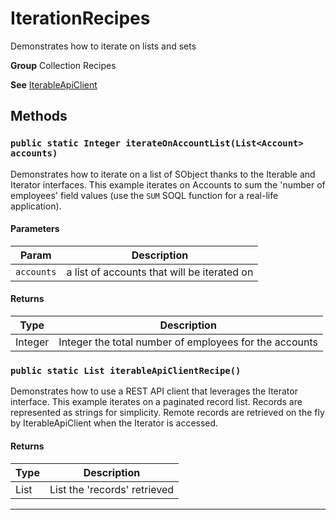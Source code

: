 # IterationRecipes

Demonstrates how to iterate on lists and sets


**Group** Collection Recipes


**See** [IterableApiClient](https://github.com/trailheadapps/apex-recipes/wiki/IterableApiClient)

## Methods
### `public static Integer iterateOnAccountList(List<Account> accounts)`

Demonstrates how to iterate on a list of SObject thanks to the Iterable and Iterator interfaces. This example iterates on Accounts to sum the 'number of employees' field values (use the `SUM` SOQL function for a real-life application).

#### Parameters

|Param|Description|
|---|---|
|`accounts`|a list of accounts that will be iterated on|

#### Returns

|Type|Description|
|---|---|
|Integer|Integer the total number of employees for the accounts|

### `public static List iterableApiClientRecipe()`

Demonstrates how to use a REST API client that leverages the Iterator interface. This example iterates on a paginated record list. Records are represented as strings for simplicity. Remote records are retrieved on the fly by IterableApiClient when the Iterator is accessed.

#### Returns

|Type|Description|
|---|---|
|List<String>|List<String> the 'records' retrieved|

---
